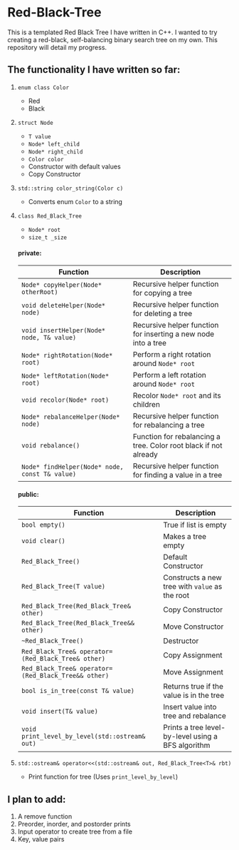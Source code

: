 # Red-Black-Tree
This is a templated Red Black Tree I have written in C++. I wanted to try creating a red-black, self-balancing binary search tree on my own. This repository will detail my progress. 

## The functionality I have written so far:
  1. `enum class Color`
     * Red
     * Black
  2. `struct Node`
     * `T value`
     * `Node* left_child`
     * `Node* right_child` 
     * `Color color`
     * Constructor with default values
     * Copy Constructor
  3. `std::string color_string(Color c)`
     - Converts enum `Color` to a string
  4. `class Red_Black_Tree`
     * `Node* root`
     * `size_t _size`
     
     #### private:
        | Function                                       | Description                                                      |
        |------------------------------------------------|------------------------------------------------------------------|
        | `Node* copyHelper(Node* otherRoot)`            | Recursive helper function for copying a tree                     |
        | `void deleteHelper(Node* node)`                | Recursive helper function for deleting a tree                    |
        | `void insertHelper(Node* node, T& value)`      | Recursive helper function for inserting a new node into a tree   |
        | `Node* rightRotation(Node* root)`              | Perform a right rotation around `Node* root`                     |
        | `Node* leftRotation(Node* root)`               | Perform a left rotation around `Node* root`                      |
        | `void recolor(Node* root)`                     | Recolor `Node* root` and its children                            |
        | `Node* rebalanceHelper(Node* node)`            | Recursive helper function for rebalancing a tree                 |
        | `void rebalance()`                             | Function for rebalancing a tree. Color root black if not already |
        | `Node* findHelper(Node* node, const T& value)` | Recursive helper function for finding a value in a tree          | 
     
     #### public:
        | Function                                            | Description                                             |
        |-----------------------------------------------------|---------------------------------------------------------|
        | `bool empty()`                                      | True if list is empty                                   |
        | `void clear()`                                      | Makes a tree empty                                      |
        | `Red_Black_Tree()`                                  | Default Constructor                                     |
        | `Red_Black_Tree(T value)`                           | Constructs a new tree with `value` as the root          |
        | `Red_Black_Tree(Red_Black_Tree& other)`             | Copy Constructor                                        |
        | `Red_Black_Tree(Red_Black_Tree&& other)`            | Move Constructor                                        |
        | `~Red_Black_Tree()`                                 | Destructor                                              |
        | `Red_Black_Tree& operator=(Red_Black_Tree& other)`  | Copy Assignment                                         |
        | `Red_Black_Tree& operator=(Red_Black_Tree&& other)` | Move Assignment                                         |
        | `bool is_in_tree(const T& value)`                   | Returns true if the value is in the tree                |
        | `void insert(T& value)`                             | Insert value into tree and rebalance                    |
        | `void print_level_by_level(std::ostream& out)`      | Prints a tree level-by-level using a BFS algorithm      |
   
   5. `std::ostream& operator<<(std::ostream& out, Red_Black_Tree<T>& rbt)`
      - Print function for tree (Uses `print_level_by_level`)
  
## I plan to add:
  1. A remove function
  2. Preorder, inorder, and postorder prints
  3. Input operator to create tree from a file
  4. Key, value pairs
